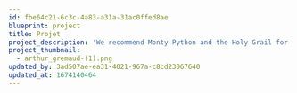 ```yaml
---
id: fbe64c21-6c3c-4a83-a31a-31ac0ffed8ae
blueprint: project
title: Projet
project_description: 'We recommend Monty Python and the Holy Grail for some light-humoured dummy text. Get ready for plenty of religious references that fail to make sense – Monty Python fans know what we mean'
project_thumbnail:
  - arthur_gremaud-(1).png
updated_by: 3ad507ae-ea31-4021-967a-c8cd23067640
updated_at: 1674140464
---
```

